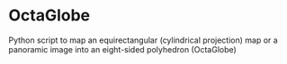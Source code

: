 # OctaGlobe
Python script to map an equirectangular (cylindrical projection) map or a panoramic image into an eight-sided polyhedron (OctaGlobe)
